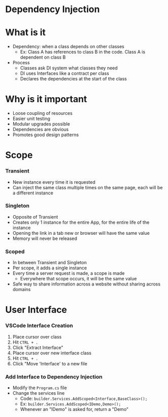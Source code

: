 # Dependency Injection

# What is it

- Dependency: when a class depends on other classes
  - Ex: Class A has references to class B in the code. Class A is dependent on class B
- Process
  - Classes ask DI system what classes they need
  - DI uses Interfaces like a contract per class 
  - Declares the dependencies at the start of the class

# Why is it important

- Loose coupling of resources
- Easier unit testing
- Modular upgrades possible
- Dependencies are obvious 
- Promotes good design patterns 

# Scope

### Transient

- New instance every time it is requested 
- Can inject the same class multiple times on the same page, each will be a different instance

### Singleton

- Opposite of Transient
- Creates only 1 instance for the entire App, for the entire life of the instance
- Opening the link in a tab new or browser will have the same value
- Memory will never be released

### Scoped

- In between Transient and Singleton
- Per scope, it adds a single instance
- Every time a server request is made, a scope is made
  - Everywhere that scope occurs, it will be the same value
- Safe way to share information across a website without sharing across domains

# User Interface 

### VSCode Interface Creation

1) Place cursor over class
2) Hit `CTRL + .`
3) Click "Extract Interface"
4) Place cursor over new interface class
5) Hit `CTRL + .`
6) Click "Move 'Interface' to a new file

### Add Interface to Dependency Injection

- Modify the `Program.cs` file
- Change the services line
  - Code: `builder.Services.AddScoped<Interface,BaseClass>();`
  - Ex: `builder.Services.AddScoped<IDemo,Demo>();`
  - Whenever an "IDemo" is asked for, return a "Demo"
